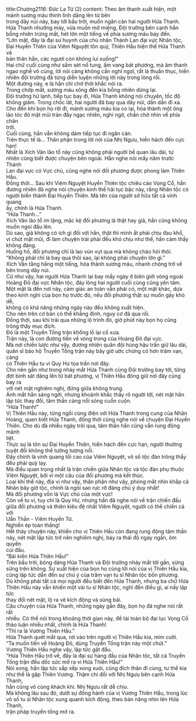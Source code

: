 title:Chương2116: Đức La Tử (2)
content:
Theo âm thanh xuất hiện, một mảnh sương máu thình lình dâng lên từ bên<br>trong dãy núi này, bay tới bầu trời, muốn ngăn cản hai người Hứa Thanh.<br>Hứa Thanh nhướng mày, vừa muốn mở miệng, Đội trưởng bên cạnh hắn<br>bỗng nhiên trừng mắt, hét lớn một tiếng về phía sương máu bay đến.<br>“Lớn mật, đây là đại sư huynh của chủ nhân Thánh Lan đại vực Nhân tộc,<br>Đại Huyền Thiên của Viêm Nguyệt tôn quý, Thiên Hầu hiện thế Hứa Thanh và<br>bản thân hắn, các ngươi còn không lui xuống!”<br>Hai chữ cuối cùng như sấm sét nổ tung, ầm vang bát phương, mà âm thanh<br>ngạo nghễ vô cùng, lời nói càng không cần nghĩ ngợi, rất là thuần thục, hiển<br>nhiên đội trường đã từng diễn luyện những lời này trong lòng rồi.<br>Một đường này, e là hắn chỉ chờ thời khắc nói ra.<br>Trong chớp mắt, sương máu xông đến kia bỗng nhiên dừng lại.<br>Đội trưởng hừ lạnh, tiếp tục bay đi, Hứa Thanh không nói chuyện, tốc độ<br>không giảm. Trong chốc lát, hai người đã bay qua dãy núi, dần dần đi xa.<br>Cho đến khi bọn họ rời đi, mảnh sương máu kia co lại, hóa thành một ông<br>lão tóc đỏ mặt mũi tràn đầy ngạc nhiên, nghi ngờ, chần chờ nhìn về phía chân<br>trời.<br>Cuối cùng, hắn vẫn không dám tiếp tục đi ngăn cản.<br>Trên thực tế là... Thân phận trong lời nói của Nhị Ngưu, hiển hách đến cực<br>hạn!<br>Nhất là Xích Vân lão tổ này cũng không phải người bế quan lâu dài, tự<br>nhiên cũng biết được chuyện bên ngoài. Hắn nghe nói mấy năm trước Thánh<br>Lan đại vực có Vực chủ, cũng nghe nói đối phương được phong làm Thiên Hầu.<br>Đồng thời... Sau khi Viêm Nguyệt Huyền Thiên tộc chiêu cáo Vọng Cổ, hắn<br>đương nhiên đã nghe nói chuyện kinh thế hãi tục bậc này, rằng Nhân tộc có<br>người biến thành Đại Huyền Thiên. Mà tên của người sở hữu tất cả vinh quang<br>ấy, chính là Hứa Thanh.<br>“Hứa Thanh...”<br>Xích Vân lão tổ im lặng, mặc kệ đối phương là thật hay giả, hắn cũng không<br>muốn ngoi đầu lên.<br>Dù sao, giả không có ích gì đối với hắn, thật thì mình ắt phải chịu đau khổ,<br>vì chút mặt mũi, đi làm chuyện trái phải đều khó chịu như thế, hắn cảm thấy<br>không đáng.<br>Huống hồ, đối phương chỉ là lao vùn vụt qua mà không chào hỏi thôi.<br>“Không phải chỉ là bay qua thôi sao, lại không phải chuyện lớn gì.”<br>Xích Vân tằng hắng một tiếng, hóa thành sương máu, nhanh chóng trở về<br>bên trong dãy núi.<br>Cứ như vậy, hai người Hứa Thanh lại bay mấy ngày ở biên giới vòng ngoài<br>Hoàng Đô đại vực Nhân tộc, đáy lòng hai người cuối cùng cũng yên tâm.<br>Một mặt là đến nơi này, cảm giác an toàn vẫn phải có, một mặt khác, dựa<br>theo kinh nghi của bọn họ trước đó, nếu đối phương thật sự muốn gây khó dễ,<br>không có khả năng những ngày này đều không xuất hiện.<br>Cho nên trên cơ bản có thể khẳng định, nguy cơ đã qua rồi.<br>Đồng thời, sau khi trải qua những lộ trình đó, giờ phút này bọn họ cũng<br>trông thấy mục đích.<br>Đó là một Truyền Tống trận khổng lồ lại cổ xưa.<br>Trận này, là con đường tiến về vòng trong của Hoàng Đô đại vực.<br>Mà nơi chiến lược như vậy, đương nhiên quân đội hùng hậu trấn giữ lâu dài,<br>quân sĩ bảo hộ Truyền Tống trận này bây giờ ước chừng có hơn trăm vạn, càng<br>có Thiên Hầu tu vi Quy Hư tọa trấn nơi đây.<br>Cho nên gần như trong nháy mắt Hứa Thanh cùng Đội trưởng bay tới, từng<br>đợt binh sát dâng lên từ bát phương, vị Thiên Hầu đóng giữ nơi đây cũng bay ra<br>với nét mặt nghiêm nghị, đứng giữa không trung.<br>Ánh mắt hắn sáng ngời, nhưng khoảnh khắc thấy rõ người tới, nét mặt hắn<br>lập tức thay đổi, tâm thần càng nổi sóng cuồn cuộn.<br>“Hứa Thanh!”<br>Vị Thiên Hầu này, từng ngồi cùng điện với Hứa Thanh trong cung của Nhân<br>Hoàng, quen biết Hứa Thanh, đồng thời cũng nghe nói về chuyện Đại Huyền<br>Thiên. Cho dù đã nhiều ngày trôi qua, tâm thần hắn cũng vẫn rung động mãnh<br>liệt.<br>Thực sự là tôn sư Đại Huyền Thiên, hiển hách đến cực hạn, người thường<br>tuyệt đối không thể tưởng tượng nổi.<br>Đây chính là vinh quang tối cao của Viêm Nguyệt, vô số tộc đàn trông thấy<br>đều phải quỳ lạy.<br>Mà điều quan trọng nhất là trận chiến giữa Nhân tộc và tộc đàn phụ thuộc<br>Viêm Nguyệt, bởi vì một câu của đối phương mà kết thúc.<br>Loại khí thế này, địa vị như vậy, thân phận như vậy, phóng mắt nhìn khắp cả<br>Nhân bây giờ tộc, chính là ngôi sao rực rỡ đáng chú ý duy nhất!<br>Mà đối phương vốn là Vực chủ của một vực!<br>Còn về tu vi, tuy chỉ là Quy Hư, nhưng hắn đã nghe nói về trận chiến đấu<br>giữa đối phương và thiên kiêu đệ nhất Viêm Nguyệt, người có thể chiến cả với<br>Uẩn Thần - Viêm Huyền Tử.<br>Nghiền ép toàn thắng!<br>Hết thảy chuyện này, khiến cho vị Thiên Hầu còn đang rung động tâm thần<br>này, nét mặt lập tức trở nên nghiêm nghị, bày ra thái độ ngay ngắn, ôm quyền<br>cúi đầu.<br>“Bái kiến Hứa Thiên Hầu!”<br>Trên bầu trời, bóng dáng Hứa Thanh và Đội trưởng nháy mắt tới gần, sừng<br>sững trên không. Sự xuất hiện của bọn họ cùng lời nói của vị Thiên Hầu kia,<br>cũng lập tức dẫn đến sự chú ý của trăm vạn tu sĩ Nhân tộc bốn phương.<br>Dù không phải tất cả mọi người đều biết đến Hứa Thanh, nhưng ba chữ Hứa<br>Thiên Hầu này vẫn khiến một vài tu sĩ Nhân tộc, nghĩ đến điều gì, ai nấy lập tức<br>thay đổi nét mặt, lộ ra vẻ kích động và sùng bái.<br>Câu chuyện của Hứa Thanh, những ngày gần đây, bọn họ đã nghe nói rất rất<br>nhiều. Có thể nói trong khoảng thời gian này, đề tài toàn bộ đại lục Vọng Cổ<br>thảo luận nhiều nhất, chính là Hứa Thanh!<br>“Thì ra là Vương Thiên Hầu.”<br>Hứa Thanh quét mắt qua, rơi vào trên người vị Thiên Hầu kia, mỉm cười.<br>“Ta muốn tiến về Hoàng Đô, dùng Truyền Tống trận này một chút.”<br>Vương Thiên Hầu nghe vậy, lập tức gật đầu.<br>“Hứa Thiên Hầu trở về, đây là đại sự hàng đầu của Nhân tộc, tất cả Truyền<br>Tống trận đều dốc sức mở ra vì Hứa Thiên Hầu!”<br>Nói xong, hắn lập tức sắp xếp xong xuôi, cũng đích thân đi cùng, tư thế kia<br>như thể là gặp Thiên Vương. Thậm chí đối với Nhị Ngưu bên cạnh Hứa Thanh,<br>hắn cũng vô cùng khách khí. Nhị Ngưu rất dễ chịu.<br>Mà không lâu sau đó, dưới sự đồng hành của vị Vương Thiên Hầu, trong lúc<br>vô số tu sĩ Nhân tộc xung quanh kích động, theo bản năng nhìn lén Hứa Thanh,<br>trận pháp truyền tống mở ra.